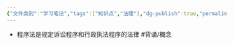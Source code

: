 ```yaml
---
{"文件类别":"学习笔记","tags":["知识点","法理"],"dg-publish":true,"permalink":"/学习笔记studyup/知识点cheese/程序法/","dgPassFrontmatter":true,"created":"2024-09-12T10:50:10.599+08:00","updated":"2024-10-23T12:08:20.933+08:00"}
---
```


- 程序法是规定诉讼程序和行政执法程序的法律 #背诵/概念 
